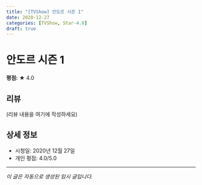 ```yaml
---
title: "[TVShow] 안도르 시즌 1"
date: 2020-12-27
categories: [TVShow, Star-4.0]
draft: true
---
```


# 안도르 시즌 1

**평점:** ★ 4.0

## 리뷰

(리뷰 내용을 여기에 작성하세요)

## 상세 정보

- 시청일: 2020년 12월 27일
- 개인 평점: 4.0/5.0

---

*이 글은 자동으로 생성된 임시 글입니다.*
